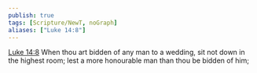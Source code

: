 ```yaml
---
publish: true
tags: [Scripture/NewT, noGraph]
aliases: ["Luke 14:8"]
---
```

[Luke 14:8](https://churchofjesuschrist.org/study/scriptures/nt/luke/14?lang=eng&id=p8#p8) When thou art bidden of any man to a wedding, sit not down in the highest room; lest a more honourable man than thou be bidden of him;

